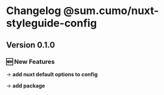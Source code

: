 # Changelog @sum.cumo/nuxt-styleguide-config

## Version 0.1.0

### 🆕  New Features

→ **add nuxt default options to config**

→ **add package**


